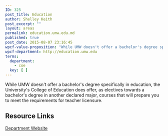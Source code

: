 ```yaml
---
ID: 325
post_title: Education
author: Shelley Keith
post_excerpt: ""
layout: areas
permalink: education.umw.edu.md
published: true
post_date: 2015-08-07 23:16:45
wpcf-value-proposition: "While UMW doesn't offer a bachelor's degree specifically in education, the University's College of Education does offer, as electives towards a bachelor's degree in another declared major, courses that will prepare you to meet the requirements for teacher licensure."
wpcf-department: http://education.umw.edu
terms:
  department:
    - coe
  key: [ ]
---
```


<!-- Types Custom Fields: -->

<!-- value-proposition -->
While UMW doesn't offer a bachelor's degree specifically in education, the University's College of Education does offer, as electives towards a bachelor's degree in another declared major, courses that will prepare you to meet the requirements for teacher licensure.
<!-- End value-proposition -->

<!-- resource-links -->
## Resource Links

<!-- department -->
[Department Website](http://education.umw.edu)

<!-- End department -->

<!-- End resource-links -->

<!-- End Types Custom Fields -->